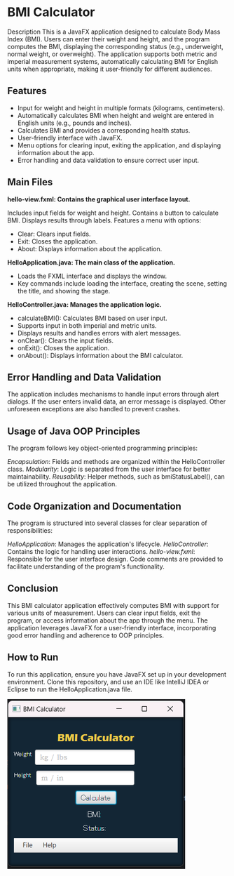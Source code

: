 # BMI Calculator
Description
This is a JavaFX application designed to calculate Body Mass Index (BMI).
Users can enter their weight and height, and the program computes the BMI, displaying the corresponding status (e.g., underweight, normal weight, or overweight). 
The application supports both metric and imperial measurement systems, automatically calculating BMI for English units when appropriate, making it user-friendly for different audiences.

## Features
- Input for weight and height in multiple formats (kilograms, centimeters).
- Automatically calculates BMI when height and weight are entered in English units (e.g., pounds and inches).
- Calculates BMI and provides a corresponding health status.
- User-friendly interface with JavaFX.
- Menu options for clearing input, exiting the application, and displaying information about the app.
- Error handling and data validation to ensure correct user input.

## Main Files
**hello-view.fxml: Contains the graphical user interface layout.**

Includes input fields for weight and height.
Contains a button to calculate BMI.
Displays results through labels.
Features a menu with options:
- Clear: Clears input fields.
- Exit: Closes the application.
- About: Displays information about the application.

**HelloApplication.java: The main class of the application.**

- Loads the FXML interface and displays the window.
- Key commands include loading the interface, creating the scene, setting the title, and showing the stage.

**HelloController.java: Manages the application logic.**

- calculateBMI(): Calculates BMI based on user input.
- Supports input in both imperial and metric units.
- Displays results and handles errors with alert messages.
- onClear(): Clears the input fields.
- onExit(): Closes the application.
- onAbout(): Displays information about the BMI calculator.

## Error Handling and Data Validation
The application includes mechanisms to handle input errors through alert dialogs. 
If the user enters invalid data, an error message is displayed. Other unforeseen exceptions are also handled to prevent crashes.

## Usage of Java OOP Principles
The program follows key object-oriented programming principles:

*Encapsulation*: Fields and methods are organized within the HelloController class.
*Modularity*: Logic is separated from the user interface for better maintainability.
*Reusability*: Helper methods, such as bmiStatusLabel(), can be utilized throughout the application.

## Code Organization and Documentation
The program is structured into several classes for clear separation of responsibilities:

*HelloApplication*: Manages the application's lifecycle.
*HelloController*: Contains the logic for handling user interactions.
*hello-view.fxml*: Responsible for the user interface design.
Code comments are provided to facilitate understanding of the program's functionality.

## Conclusion
This BMI calculator application effectively computes BMI with support for various units of measurement.
Users can clear input fields, exit the program, or access information about the app through the menu. 
The application leverages JavaFX for a user-friendly interface, incorporating good error handling and adherence to OOP principles.

## How to Run
To run this application, ensure you have JavaFX set up in your development environment. 
Clone this repository, and use an IDE like IntelliJ IDEA or Eclipse to run the HelloApplication.java file.

![SCREEN](1.png)



